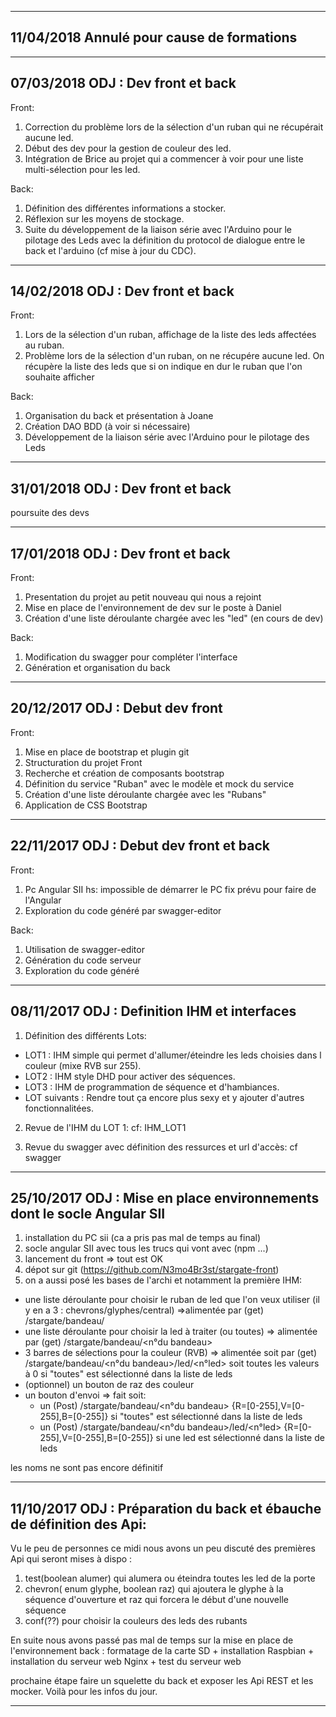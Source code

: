 -----------
11/04/2018
Annulé pour cause de formations
--


-----------
07/03/2018
ODJ : Dev front et back
--

Front:
1) Correction du problème lors de la sélection d'un ruban qui ne récupérait aucune led.
2) Début des dev pour la gestion de couleur des led.
3) Intégration de Brice au projet qui a commencer à voir pour une liste multi-sélection pour les led.

Back:
1) Définition des différentes informations a stocker.
2) Réflexion sur les moyens de stockage.
3) Suite du développement de la liaison série avec l'Arduino pour le pilotage des Leds avec la définition du protocol
de dialogue entre le back et l'arduino (cf mise à jour du CDC).


-----------
14/02/2018
ODJ : Dev front et back
--

Front:
1) Lors de la sélection d'un ruban, affichage de la liste des leds affectées au ruban.
2) Problème lors de la sélection d'un ruban, on ne récupére aucune led. 
On récupère la liste des leds que si on indique en dur le ruban que l'on souhaite afficher

Back:
1) Organisation du back et présentation à Joane
2) Création DAO BDD (à voir si nécessaire)
3) Développement de la liaison série avec l'Arduino pour le pilotage des Leds

-----------
31/01/2018
ODJ : Dev front et back
--
poursuite des devs 

-----------
17/01/2018
ODJ : Dev front et back
--

Front:
1) Presentation du projet au petit nouveau qui nous a rejoint
2) Mise en place de l'environnement de dev sur le poste à Daniel
3) Création d'une liste déroulante chargée avec les "led" (en cours de dev) 

Back:
1) Modification du swagger pour compléter l'interface
2) Génération et organisation du back

-----------
20/12/2017
ODJ : Debut dev front
--

Front:
1) Mise en place de bootstrap et plugin git
2) Structuration du projet Front
3) Recherche et création de composants bootstrap
4) Définition du service "Ruban" avec le modèle et mock du service 
5) Création d'une liste déroulante chargée avec les "Rubans" 
6) Application de CSS Bootstrap

-----------
22/11/2017
ODJ : Debut dev front et back
--

Front:
1) Pc Angular SII hs: impossible de démarrer le PC fix prévu pour faire de l'Angular 
2) Exploration du code généré par swagger-editor

Back:
1) Utilisation de swagger-editor
2) Génération du code serveur
3) Exploration du code généré

-----------
08/11/2017
ODJ : Definition IHM et interfaces
--

1) Définition des différents Lots:
  - LOT1 : IHM simple qui permet d'allumer/éteindre les leds choisies dans l couleur (mixe RVB sur 255).
  - LOT2 : IHM style DHD pour activer des séquences.
  - LOT3 : IHM de programmation de séquence et d'hambiances.
  - LOT suivants : Rendre tout ça encore plus sexy et y ajouter d'autres fonctionnalitées.
2) Revue de l'IHM du LOT 1: 
cf: IHM_LOT1

3) Revue du swagger avec définition des ressurces et url d'accès: cf swagger

-----------
25/10/2017
ODJ : Mise en place environnements dont le socle Angular SII 
--

1) installation du PC sii (ca a pris pas mal de temps au final)
2) socle angular SII avec tous les trucs qui vont avec (npm ...)
3) lancement du front => tout est OK
4) dépot sur git (https://github.com/N3mo4Br3st/stargate-front)
5) on a aussi posé les bases de l'archi et notamment la première IHM:
  - une liste déroulante pour choisir le ruban de led que l'on veux utiliser (il y en a 3 : chevrons/glyphes/central) =>alimentée par (get) /stargate/bandeau/
  - une liste déroulante pour choisir la led à traiter (ou toutes) => alimentée par (get) /stargate/bandeau/<n°du bandeau>
  - 3 barres de sélections pour la couleur (RVB) => alimentée soit par (get) /stargate/bandeau/<n°du bandeau>/led/<n°led> soit toutes les valeurs à 0 si "toutes" est sélectionné dans la liste de leds
  - (optionnel) un bouton de raz des couleur
  - un bouton d'envoi => fait soit:
     * un (Post) /stargate/bandeau/<n°du bandeau> {R=[0-255],V=[0-255],B=[0-255]} si "toutes" est sélectionné dans la liste de leds
     * un (Post) /stargate/bandeau/<n°du bandeau>/led/<n°led> {R=[0-255],V=[0-255],B=[0-255]} si une led est sélectionné dans la liste de leds

les noms ne sont pas encore définitif

-----------
11/10/2017
ODJ : Préparation du back et ébauche de définition des Api:
--

Vu le peu de personnes ce midi nous avons un peu discuté des premières Api qui seront mises à dispo :
1. test(boolean alumer) qui alumera ou éteindra toutes les led de la porte
2. chevron( enum glyphe, boolean raz) qui ajoutera le glyphe à la séquence d'ouverture et raz qui forcera le début d'une nouvelle séquence
3. conf(??) pour choisir la couleurs des leds des rubants

En suite nous avons passé pas mal de temps sur la mise en place de l'environnement back : formatage de la carte SD + installation Raspbian + installation du serveur web Nginx + test du serveur web

prochaine étape faire un squelette du back et exposer les Api REST et les mocker.
Voilà pour les infos du jour.

-----------
